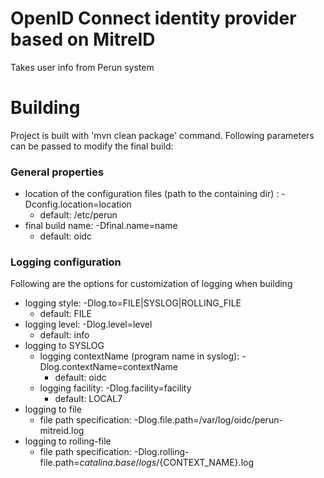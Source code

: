 # OpenID Connect identity provider based on MitreID

Takes user info from Perun system

# Building

Project is built with 'mvn clean package' command. Following parameters can be passed to modify the final build:

### General properties
- location of the configuration files (path to the containing dir) : -Dconfig.location=location
  - default: /etc/perun
- final build name: -Dfinal.name=name
  - default: oidc

### Logging configuration
Following are the options for customization of logging when building

- logging style: -Dlog.to=FILE|SYSLOG|ROLLING_FILE
  - default: FILE
- logging level: -Dlog.level=level 
  - default: info
- logging to SYSLOG
  - logging contextName (program name in syslog): -Dlog.contextName=contextName
    - default: oidc
  - logging facility: -Dlog.facility=facility
    - default: LOCAL7
- logging to file
  - file path specification: -Dlog.file.path=/var/log/oidc/perun-mitreid.log
- logging to rolling-file
  - file path specification: -Dlog.rolling-file.path=${catalina.base}/logs/${CONTEXT_NAME}.log
